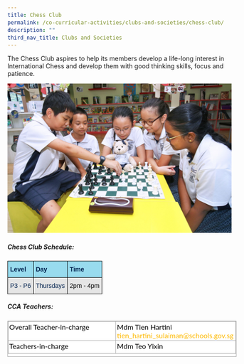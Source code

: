 ```yaml
---
title: Chess Club
permalink: /co-curricular-activities/clubs-and-societies/chess-club/
description: ""
third_nav_title: Clubs and Societies
---
```

The Chess Club aspires to help its members develop a life-long interest in International Chess and develop them with good thinking skills, focus and patience.

![chess club](/images/CHESS.jpg)  

##### Chess Club Schedule:

<style type="text/css">
.tg  {border-collapse:collapse;border-spacing:0;}
.tg td{border-color:black;border-style:solid;border-width:1px;font-family:Arial, sans-serif;font-size:14px;
  overflow:hidden;padding:10px 5px;word-break:normal;}
.tg th{border-color:black;border-style:solid;border-width:1px;font-family:Arial, sans-serif;font-size:14px;
  font-weight:normal;overflow:hidden;padding:10px 5px;word-break:normal;}
.tg .tg-68er{background-color:#98DBEE;color:#00214D;font-weight:bold;text-align:left;vertical-align:top}
.tg .tg-qh3l{background-color:#E5E5E5;color:#00214D;text-align:left;vertical-align:top}
</style>
<table class="tg">
<thead>
  <tr>
    <th class="tg-68er"><span style="font-weight:700;color:#00214D">Level</span></th>
    <th class="tg-68er"><span style="font-weight:700;color:#00214D">Day</span></th>
    <th class="tg-68er"><span style="font-weight:700;color:#00214D">Time</span></th>
  </tr>
</thead>
<tbody>
  <tr>
    <td class="tg-qh3l"><span style="font-weight:400">P3 - P6</span></td>
    <td class="tg-qh3l"><span style="font-weight:400">Thursdays</span></td>
    <td class="tg-qh3l"><span style="font-weight:400;color:#000">2pm - 4pm</span></td>
  </tr>
</tbody>
</table>

##### CCA Teachers:

<table class="iveo_table ives_tab_simple3" cellspacing="0" cellpadding="0" border="1" style="margin: 0px; outline: 0px; padding: 0px; border-collapse: collapse; border: 1px solid rgb(170, 170, 170); color: rgb(0, 0, 0); font-family: Lato, sans-serif; font-size: 16px; font-style: normal; font-variant-ligatures: normal; font-variant-caps: normal; font-weight: 400; letter-spacing: normal; orphans: 2; text-align: left; text-transform: none; white-space: normal; widows: 2; word-spacing: 0px; -webkit-text-stroke-width: 0px; background-color: rgb(255, 255, 255); text-decoration-thickness: initial; text-decoration-style: initial; text-decoration-color: initial; width: 515px; height: 81px;"><tbody style="margin: 0px; outline: 0px; padding: 0px;"><tr style="margin: 0px; outline: 0px; padding: 0px;"><td valign="top" style="margin: 0px; outline: 0px; padding: 2px; text-align: left; border: 1px solid rgb(170, 170, 170); width: 249px;">Overall Teacher-in-charge</td><td valign="top" style="margin: 0px; outline: 0px; padding: 2px; text-align: left; border: 1px solid rgb(170, 170, 170); width: 265px;">Mdm Tien Hartini<br style="margin: 0px; outline: 0px; padding: 0px; text-align: center;"><a href="mailto:tien_hartini_sulaiman@schools.gov.sg" target="" style="margin: 0px; outline: 0px; padding: 0px; color: rgb(253, 185, 0); text-decoration: none; text-align: center;">tien_hartini_sulaiman@schools.gov.sg</a><br style="margin: 0px; outline: 0px; padding: 0px;"></td></tr><tr style="margin: 0px; outline: 0px; padding: 0px; height: 22pt;"><td rowspan="3" valign="top" style="margin: 0px; outline: 0px; padding: 2px; text-align: left; border: 1px solid rgb(170, 170, 170); width: 193pt;">Teachers-in-charge &nbsp;</td><td rowspan="3" valign="top" style="margin: 0px; outline: 0px; padding: 2px; text-align: left; border: 1px solid rgb(170, 170, 170); width: 193pt;">Mdm Teo Yixin</td></tr></tbody></table>